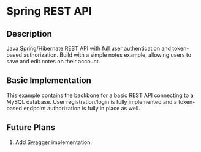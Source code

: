 # Spring REST API

## Description
Java Spring/Hibernate REST API with full user authentication and token-based authorization. Build with a simple notes example, allowing users to save and edit notes on their account.

## Basic Implementation
This example contains the backbone for a basic REST API connecting to a MySQL database. User registration/login is fully implemented and a token-based endpoint authorization is fully in place as well.

## Future Plans

1. Add [Swagger](http://www.baeldung.com/swagger-2-documentation-for-spring-rest-api) implementation.
